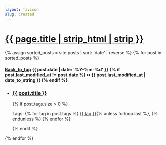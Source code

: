 ```yaml
---
layout: favicon
slug: created
---
```

<h1 class="post-title">
  <a href="#bottom-of-page" aria-label="Go to bottom">{{ page.title | strip_html | strip }}</a>
</h1>
<div class="post-wrapper">
  <aside class="tagged-posts">
    {% assign sorted_posts = site.posts | sort: 'date' | reverse %}
    {% for post in sorted_posts %}
      <div class="search-link">
        <h4>
        <a class="post-heading" href="{{ site.back_to_top_url | default: '#' }}" id="back-top" aria-label="Back_to_top" class="back-top-link">
          <span class="sr-only">Back_to_top</span></a>
        {{ post.date | date: '%Y-%m-%d' }}
        {% if post.last_modified_at != post.date %} &rightarrowtail; {{ post.last_modified_at | date_to_string }}
        {% endif %}
        </h4>
        <ul>
          <li>
            <a href="{{ post.url }}">
              <h3>{{ post.title }}</h3>
            </a>
          </li>
          {% if post.tags.size > 0 %}
            <p>Tags: 
              {% for tag in post.tags %}
                <a href="ib.bsb.br/tags/#{{ tag | slugify }}">{{ tag }}</a>{% unless forloop.last %}, {% endunless %}
              {% endfor %}
            </p>
          {% endif %}
        </ul>
      </div>
    {% endfor %}
  </aside>
</div>
